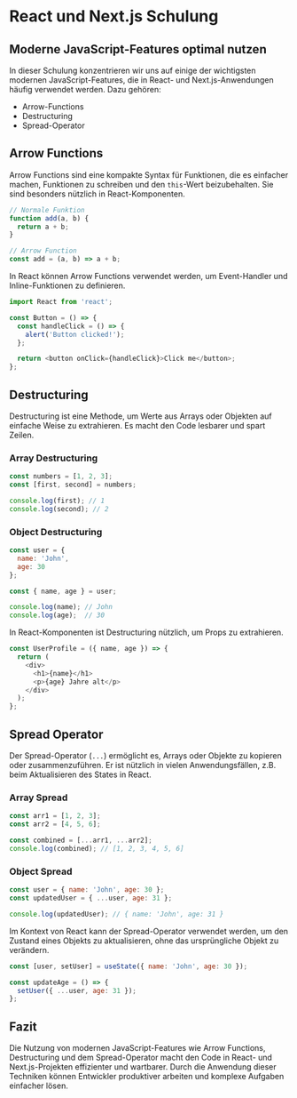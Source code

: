 
# React und Next.js Schulung

## Moderne JavaScript-Features optimal nutzen

In dieser Schulung konzentrieren wir uns auf einige der wichtigsten modernen JavaScript-Features, die in React- und Next.js-Anwendungen häufig verwendet werden. Dazu gehören:

- Arrow-Functions
- Destructuring
- Spread-Operator

## Arrow Functions

Arrow Functions sind eine kompakte Syntax für Funktionen, die es einfacher machen, Funktionen zu schreiben und den `this`-Wert beizubehalten. Sie sind besonders nützlich in React-Komponenten.

```javascript
// Normale Funktion
function add(a, b) {
  return a + b;
}

// Arrow Function
const add = (a, b) => a + b;
```

In React können Arrow Functions verwendet werden, um Event-Handler und Inline-Funktionen zu definieren.

```javascript
import React from 'react';

const Button = () => {
  const handleClick = () => {
    alert('Button clicked!');
  };

  return <button onClick={handleClick}>Click me</button>;
};
```

## Destructuring

Destructuring ist eine Methode, um Werte aus Arrays oder Objekten auf einfache Weise zu extrahieren. Es macht den Code lesbarer und spart Zeilen.

### Array Destructuring

```javascript
const numbers = [1, 2, 3];
const [first, second] = numbers;

console.log(first); // 1
console.log(second); // 2
```

### Object Destructuring

```javascript
const user = {
  name: 'John',
  age: 30
};

const { name, age } = user;

console.log(name); // John
console.log(age);  // 30
```

In React-Komponenten ist Destructuring nützlich, um Props zu extrahieren.

```javascript
const UserProfile = ({ name, age }) => {
  return (
    <div>
      <h1>{name}</h1>
      <p>{age} Jahre alt</p>
    </div>
  );
};
```

## Spread Operator

Der Spread-Operator (`...`) ermöglicht es, Arrays oder Objekte zu kopieren oder zusammenzuführen. Er ist nützlich in vielen Anwendungsfällen, z.B. beim Aktualisieren des States in React.

### Array Spread

```javascript
const arr1 = [1, 2, 3];
const arr2 = [4, 5, 6];

const combined = [...arr1, ...arr2];
console.log(combined); // [1, 2, 3, 4, 5, 6]
```

### Object Spread

```javascript
const user = { name: 'John', age: 30 };
const updatedUser = { ...user, age: 31 };

console.log(updatedUser); // { name: 'John', age: 31 }
```

Im Kontext von React kann der Spread-Operator verwendet werden, um den Zustand eines Objekts zu aktualisieren, ohne das ursprüngliche Objekt zu verändern.

```javascript
const [user, setUser] = useState({ name: 'John', age: 30 });

const updateAge = () => {
  setUser({ ...user, age: 31 });
};
```

## Fazit

Die Nutzung von modernen JavaScript-Features wie Arrow Functions, Destructuring und dem Spread-Operator macht den Code in React- und Next.js-Projekten effizienter und wartbarer. Durch die Anwendung dieser Techniken können Entwickler produktiver arbeiten und komplexe Aufgaben einfacher lösen.
